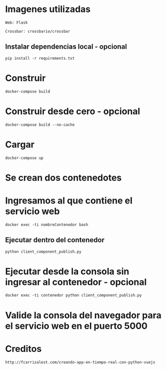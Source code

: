 # Imagenes utilizadas
```
Web: Flask
```
```
Crossbar: crossbario/crossbar
```
## Instalar dependencias local - opcional
```
pip install -r requirements.txt
```

# Construir
```
docker-compose build
```

# Construir desde cero - opcional
```
docker-compose build --no-cache
```

# Cargar
```
docker-compose up
```

# Se crean dos contenedotes
# Ingresamos al que contiene el servicio web
```
docker exec -ti nombreContenedor bash
```

## Ejecutar dentro del contenedor
```
python client_component_publish.py 
```

# Ejecutar desde la consola sin ingresar al contenedor - opcional
```
docker exec -ti contenedor python client_component_publish.py
```

# Valide la consola del navegador para el servicio web en el puerto 5000
# Creditos
```
http://fcarrizalest.com/creando-app-en-tiempo-real-con-python-vuejs
```
